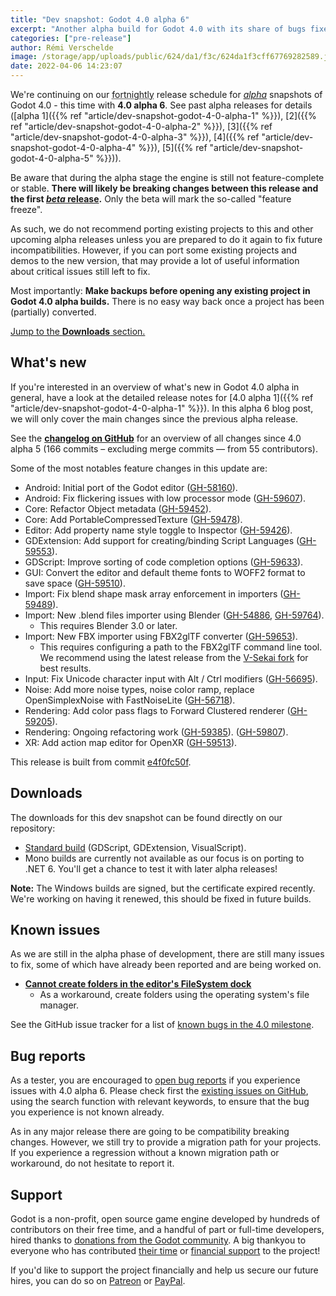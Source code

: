 ```yaml
---
title: "Dev snapshot: Godot 4.0 alpha 6"
excerpt: "Another alpha build for Godot 4.0 with its share of bugs fixes, as well as a few nifty features such as new .blend and FBX importers, lots of noise features with FastNoiseLite, more GDExtension features, input fixes, and more."
categories: ["pre-release"]
author: Rémi Verschelde
image: /storage/app/uploads/public/624/da1/f3c/624da1f3cff67769282589.jpg
date: 2022-04-06 14:23:07
---
```


We're continuing on our <abbr title="Yes, biweekly is a cursed word in English so that's the next best adjective to say 'once every two weeks'.">fortnightly</abbr> release schedule for [*alpha*](https://en.wikipedia.org/wiki/Software_release_life_cycle#Alpha) snapshots of Godot 4.0 - this time with **4.0 alpha 6**. See past alpha releases for details ([alpha 1]({{% ref "article/dev-snapshot-godot-4-0-alpha-1" %}}), [2]({{% ref "article/dev-snapshot-godot-4-0-alpha-2" %}}), [3]({{% ref "article/dev-snapshot-godot-4-0-alpha-3" %}}), [4]({{% ref "article/dev-snapshot-godot-4-0-alpha-4" %}}), [5]({{% ref "article/dev-snapshot-godot-4-0-alpha-5" %}})).

Be aware that during the alpha stage the engine is still not feature-complete or stable. **There will likely be breaking changes between this release and the first [*beta* release](https://en.wikipedia.org/wiki/Software_release_life_cycle#Beta).** Only the beta will mark the so-called "feature freeze".

As such, we do not recommend porting existing projects to this and other upcoming alpha releases unless you are prepared to do it again to fix future incompatibilities. However, if you can port some existing projects and demos to the new version, that may provide a lot of useful information about critical issues still left to fix.

Most importantly: **Make backups before opening any existing project in Godot 4.0 alpha builds.** There is no easy way back once a project has been (partially) converted.

[Jump to the **Downloads** section.](#downloads)

## What's new

If you're interested in an overview of what's new in Godot 4.0 alpha in general, have a look at the detailed release notes for [4.0 alpha 1]({{% ref "article/dev-snapshot-godot-4-0-alpha-1" %}}). In this alpha 6 blog post, we will only cover the main changes since the previous alpha release.

See the [**changelog on GitHub**](https://github.com/godotengine/godot/compare/d7d528c15f0e858b52bb0f510ff47e65c2341de1...e4f0fc50f79336cf76beec40e5e8e5164b288714) for an overview of all changes since 4.0 alpha 5 (166 commits – excluding merge commits ― from 55 contributors).

Some of the most notables feature changes in this update are:

- Android: Initial port of the Godot editor ([GH-58160](https://github.com/godotengine/godot/pull/58160)).
- Android: Fix flickering issues with low processor mode ([GH-59607](https://github.com/godotengine/godot/pull/59607)).
- Core: Refactor Object metadata ([GH-59452](https://github.com/godotengine/godot/pull/59452)).
- Core: Add PortableCompressedTexture ([GH-59478](https://github.com/godotengine/godot/pull/59478)).
- Editor: Add property name style toggle to Inspector ([GH-59426](https://github.com/godotengine/godot/pull/59426)).
- GDExtension: Add support for creating/binding Script Languages ([GH-59553](https://github.com/godotengine/godot/pull/59553)).
- GDScript: Improve sorting of code completion options ([GH-59633](https://github.com/godotengine/godot/pull/59633)).
- GUI: Convert the editor and default theme fonts to WOFF2 format to save space ([GH-59510](https://github.com/godotengine/godot/pull/59510)).
- Import: Fix blend shape mask array enforcement in importers ([GH-59489](https://github.com/godotengine/godot/pull/59489)).
- Import: New .blend files importer using Blender ([GH-54886](https://github.com/godotengine/godot/pull/54886), [GH-59764](https://github.com/godotengine/godot/pull/59764)).
  * This requires Blender 3.0 or later.
- Import: New FBX importer using FBX2glTF converter ([GH-59653](https://github.com/godotengine/godot/pull/59653)).
  * This requires configuring a path to the FBX2glTF command line tool. We recommend using the latest release from the [V-Sekai fork](https://github.com/V-Sekai/FBX2glTF/releases) for best results.
- Input: Fix Unicode character input with Alt / Ctrl modifiers ([GH-56695](https://github.com/godotengine/godot/pull/56695)).
- Noise: Add more noise types, noise color ramp, replace OpenSimplexNoise with FastNoiseLite ([GH-56718](https://github.com/godotengine/godot/pull/56718)).
- Rendering: Add color pass flags to Forward Clustered renderer ([GH-59205](https://github.com/godotengine/godot/pull/59205)).
- Rendering: Ongoing refactoring work ([GH-59385](https://github.com/godotengine/godot/pull/59385)). ([GH-59807](https://github.com/godotengine/godot/pull/59807)).
- XR: Add action map editor for OpenXR ([GH-59513](https://github.com/godotengine/godot/pull/59513)).

This release is built from commit [e4f0fc50f](https://github.com/godotengine/godot/commit/e4f0fc50f79336cf76beec40e5e8e5164b288714).

<a id="downloads"></a>
## Downloads

The downloads for this dev snapshot can be found directly on our repository:

* [Standard build](https://downloads.tuxfamily.org/godotengine/4.0/alpha6/) (GDScript, GDExtension, VisualScript).
* Mono builds are currently not available as our focus is on porting to .NET 6. You'll get a chance to test it with later alpha releases!

**Note:** The Windows builds are signed, but the certificate expired recently. We're working on having it renewed, this should be fixed in future builds.

## Known issues

As we are still in the alpha phase of development, there are still many issues to fix, some of which have already been reported and are being worked on.

- [**Cannot create folders in the editor's FileSystem dock**](https://github.com/godotengine/godot/issues/59956)
  - As a workaround, create folders using the operating system's file manager.

See the GitHub issue tracker for a list of [known bugs in the 4.0 milestone](https://github.com/godotengine/godot/issues?q=is%3Aissue+is%3Aopen+milestone%3A4.0+label%3Abug+).

## Bug reports

As a tester, you are encouraged to [open bug reports](https://github.com/godotengine/godot/issues) if you experience issues with 4.0 alpha 6. Please check first the [existing issues on GitHub](https://github.com/godotengine/godot/issues), using the search function with relevant keywords, to ensure that the bug you experience is not known already.

As in any major release there are going to be compatibility breaking changes. However, we still try to provide a migration path for your projects. If you experience a regression without a known migration path or workaround, do not hesitate to report it.

## Support

Godot is a non-profit, open source game engine developed by hundreds of contributors on their free time, and a handful of part or full-time developers, hired thanks to [donations from the Godot community](https://godotengine.org/donate). A big thankyou to everyone who has contributed [their time](https://github.com/godotengine/godot/blob/master/AUTHORS.md) or [financial support](https://github.com/godotengine/godot/blob/master/DONORS.md) to the project!

If you'd like to support the project financially and help us secure our future hires, you can do so on [Patreon](https://www.patreon.com/godotengine) or [PayPal](https://godotengine.org/donate).

